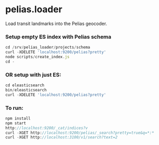 # pelias.loader
Load transit landmarks into the Pelias geocoder.


### Setup empty ES index with Pelias schema
```javascript
cd /srv/pelias_loader/projects/schema
curl -XDELETE 'localhost:9200/pelias?pretty'
node scripts/create_index.js
cd -
```

### OR setup with just ES:
```javascript
cd eleasticsearch
bin/eleasticsearch
curl -XDELETE 'localhost:9200/pelias?pretty'
```

### To run:
```javascript
npm install
npm start
http://localhost:9200/_cat/indices?v
curl -XGET http://localhost:9200/pelias/_search?pretty=true&q=*:*
curl -XGET http://localhost:3100/v1/search?text=2
```


